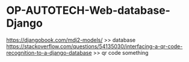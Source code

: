 # OP-AUTOTECH-Web-database-Django

https://djangobook.com/mdj2-models/ >> database
https://stackoverflow.com/questions/54135030/interfacing-a-qr-code-recognition-to-a-django-database >> qr code something